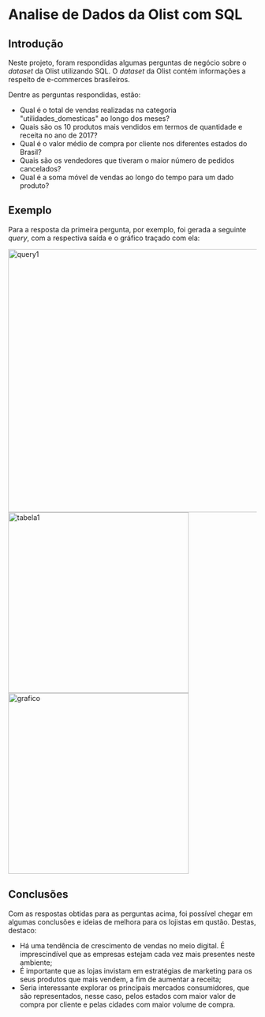 # Analise de Dados da Olist com SQL

## Introdução

Neste projeto, foram respondidas algumas perguntas de negócio sobre o _dataset_ da Olist utilizando SQL. O _dataset_ da Olist contém informações a respeito de e-commerces brasileiros.

Dentre as perguntas respondidas, estão:

- Qual é o total de vendas realizadas na categoria "utilidades_domesticas" ao longo dos meses?
- Quais são os 10 produtos mais vendidos em termos de quantidade e receita no ano de 2017?
- Qual é o valor médio de compra por cliente nos diferentes estados do Brasil?
- Quais são os vendedores que tiveram o maior número de pedidos cancelados?
- Qual é a soma móvel de vendas ao longo do tempo para um dado produto?

## Exemplo

Para a resposta da primeira pergunta, por exemplo, foi gerada a seguinte _query_, com a respectiva saída e o gráfico traçado com ela:

<img width="533" alt="query1" src="https://github.com/pedrohmjf/analise_olist_sql/assets/126244260/8ede4a94-6912-4615-9ad7-8fd28384ae45">

<img width="366" alt="tabela1" src="https://github.com/pedrohmjf/analise_olist_sql/assets/126244260/3199c8c1-eca5-4c4a-9fc8-55480fdd1070">

<img width="366" alt="grafico" src="https://github.com/pedrohmjf/analise_olist_sql/assets/126244260/eeda02f8-7a17-4f55-8b45-2a7fd7bd9f5a">


## Conclusões

Com as respostas obtidas para as perguntas acima, foi possível chegar em algumas conclusões e ideias de melhora para os lojistas em qustão. Destas, destaco:

- Há uma tendência de crescimento de vendas no meio digital. É imprescindível que as empresas estejam cada vez mais presentes neste ambiente;
- É importante que as lojas invistam em estratégias de marketing para os seus produtos que mais vendem, a fim de aumentar a receita;
- Seria interessante explorar os principais mercados consumidores, que são representados, nesse caso, pelos estados com maior valor de compra por cliente e pelas cidades com maior volume de compra.
